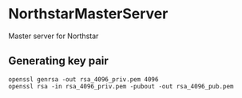# NorthstarMasterServer
Master server for Northstar

## Generating key pair
```
openssl genrsa -out rsa_4096_priv.pem 4096
openssl rsa -in rsa_4096_priv.pem -pubout -out rsa_4096_pub.pem
```